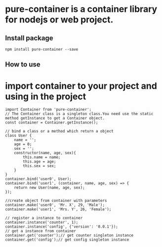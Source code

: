 # pure-container is a container library for nodejs or web project.
## Install package
```
npm install pure-container --save
```

## How to use
# import container to your project and using in the project
```
import Container from 'pure-container';
// The Container class is a singleton class.You need use the static method getInstance to get a Container object.
const container = Container.getInstance();

// bind a class or a method which return a object
class User {
    name = '';
    age = 0;
    sex = '';
    constructor(name, age, sex){
        this.name = name;
        this.age = age;
        this.sex = sex;
    }
}
container.bind('user0', User);
container.bind('user1', (container, name, age, sex) => {
    return new User(name, age, sex);
});

//create object from container with parameters
container.make('user0', 'Mr. X', 29, 'Male');
container.make('user1', 'Mrs. Y', 26, 'Female');

// register a instance to container
container.instance('counter', 1);
container.instance('config', {'version': '0.0.1'});
// get a instance from container
container.get('counter');// get counter singleton instance
container.get('config');// get config singleton instance
```
